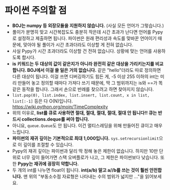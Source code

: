 # 파이썬 주의할 점

- **BOJ는 numpy 등 외장모듈을 지원하지 않습니다.** (사실 모든 언어가 그렇습니다.)
- 풀이가 분명히 맞고 시간복잡도도 충분히 작은데 시간 초과가 난다면 언어를 Pypy로 설정하고 제출하면 됩니다. 파이썬은 원래 편리성과 속도를 맞바꾼 언어이기 때문에, 맞아야 될 풀이가 시간 초과더라도 이상할 게 전혀 없습니다.
- 사실 Pypy가 시간 초과더라도 이상할 건 전혀 없습니다. 상황에 맞는 언어를 사용하도록 합시다.
- **is 키워드는 두 대상의 값이 같은지가 아니라 완전히 같은 대상을 가리키는지를 비교합니다. BOJ에서 이걸 쓸 일은 거의 없습니다.** 같은 "hello"더라도 따로 정의하면 다른 대상이 됩니다. 이걸 쓰면 디버깅하기도 힘든 게, -5 이상 255 이하의 int는 미리 만들어 놓고 정의할 때마다 가져다 쓰기 때문에, 딱 그 범위까지는 is와 ==가 똑같은 동작을 합니다. 그래서 손으로 반례를 찾으려고 하면 찾아지지 않습니다.
- `list.pop(0), list.index, list.insert, list.count, x in list, list[:-1]` 등은 다 O(N)입니다. https://wiki.python.org/moin/TimeComplexity
- 위의 이유로, **list를 큐로 사용하면 절대, 절대, 절대, 절대, 절대 안 됩니다!! 큐는 반드시 collections.deque를 써야 합니다.**
- 아니요, `queue.Queue`도 안 됩니다. 이건 멀티스레딩을 위해 만들어진 큐이고 매우 느립니다.
- **파이썬의 재귀 깊이는 기본적으로 최대 1,000입니다.** `sys.setrecursionlimit`으로 이 깊이를 조절할 수 있습니다.
- Pypy의 재귀 깊이는 파이썬과 달리 딱 정해 놓은 제한이 없습니다. 하지만 10만 단위로 너무 깊이 들어가면 스택 오버플로가 나고, 그 제한은 파이썬보다 낮습니다. 또한 **Pypy는 재귀에 굉장히 약합니다.**
- 두 개의 int를 나누면 float이 됩니다. **int(a/b) 말고 a//b를 쓰는 것이 훨씬 안전합니다.** 맨 위의 "부동소수점 자료형은 나타내는 수의 범위가 넓지만 ..."을 읽어보세요.
